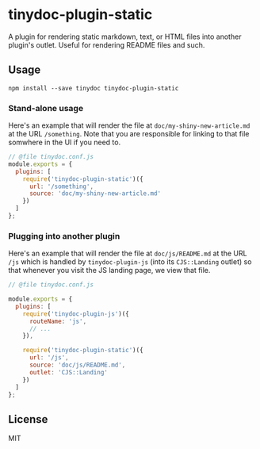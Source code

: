 # tinydoc-plugin-static

A plugin for rendering static markdown, text, or HTML files into another
plugin's outlet. Useful for rendering README files and such.

## Usage

    npm install --save tinydoc tinydoc-plugin-static

### Stand-alone usage

Here's an example that will render the file at `doc/my-shiny-new-article.md` 
at the URL `/something`. Note that you are responsible for linking to that
file somwhere in the UI if you need to.

```javascript
// @file tinydoc.conf.js
module.exports = {
  plugins: [
    require('tinydoc-plugin-static')({
      url: '/something',
      source: 'doc/my-shiny-new-article.md'
    })
  ]
};
```

### Plugging into another plugin

Here's an example that will render the file at `doc/js/README.md` at the URL
`/js` which is handled by `tinydoc-plugin-js` (into its `CJS::Landing` outlet)
so that whenever you visit the JS landing page, we view that file.

```javascript
// @file tinydoc.conf.js

module.exports = {
  plugins: [
    require('tinydoc-plugin-js')({
      routeName: 'js',
      // ...
    }),

    require('tinydoc-plugin-static')({
      url: '/js',
      source: 'doc/js/README.md',
      outlet: 'CJS::Landing'
    })
  ]
};
```

## License

MIT